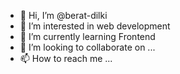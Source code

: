- 👋 Hi, I’m @berat-dilki
- 👀 I’m interested in web development
- 🌱 I’m currently learning Frontend
- 💞️ I’m looking to collaborate on ...
- 📫 How to reach me ...

<!---
berat-dilki/berat-dilki is a ✨ special ✨ repository because its `README.md` (this file) appears on your GitHub profile.
You can click the Preview link to take a look at your changes.
--->
